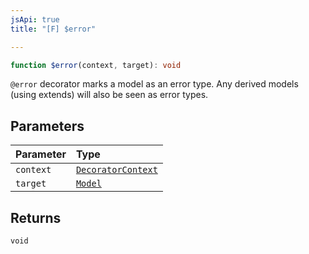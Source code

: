 ```yaml
---
jsApi: true
title: "[F] $error"

---
```

```ts
function $error(context, target): void
```

`@error` decorator marks a model as an error type.
 Any derived models (using extends) will also be seen as error types.

## Parameters

| Parameter | Type |
| :------ | :------ |
| `context` | [`DecoratorContext`](../interfaces/DecoratorContext.md) |
| `target` | [`Model`](../interfaces/Model.md) |

## Returns

`void`
